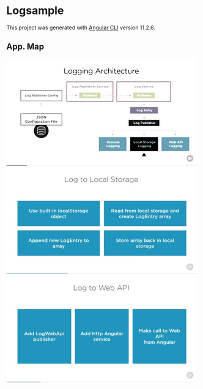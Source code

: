 # Logsample

This project was generated with [Angular CLI](https://github.com/angular/angular-cli) version 11.2.6.

## App. Map

![Map](/src/images/map-app.jpg)
![Local Storage](/src/images/log-tolocal-storage.jpg)
![API Storage](/src/images/log-to-apil-storage.jpg)
